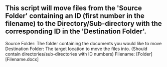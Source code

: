 This script will move files from the 'Source Folder' containing an ID (first number in the filename) to the Directory/Sub-directory with the corresponding ID in the 'Destination Folder'.
----------------------------------------------------------------------------
Source Folder: The folder containing the documents you would like to move 
Destination Folder: The target location to move the files into. (Should contain directories/sub-directories with ID numbers) 
Filename: [Folder]\[Filename.docx]
